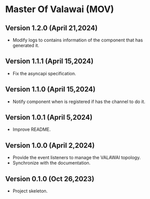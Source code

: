 # Master Of Valawai (MOV)


## Version 1.2.0 (April 21,2024)

 - Modify logs to contains information of the component that has generated it.
 

## Version 1.1.1 (April 15,2024)

 - Fix the asyncapi specification.


## Version 1.1.0 (April 15,2024)

 - Notify component when is registered if has the channel to do it.
 

## Version 1.0.1 (April 5,2024)

 - Improve README.
 

## Version 1.0.0 (April 2,2024)

 - Provide the event listeners to manage the VALAWAI topology.
 - Synchronize with the documentation.


## Version 0.1.0 (Oct 26,2023)

 - Project skeleton.
